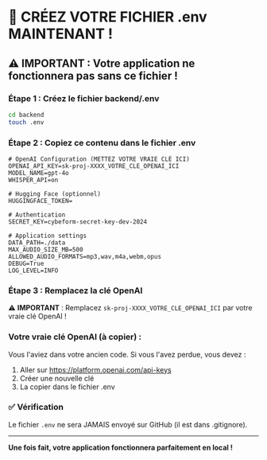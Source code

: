 # 🔐 CRÉEZ VOTRE FICHIER .env MAINTENANT !

## ⚠️ IMPORTANT : Votre application ne fonctionnera pas sans ce fichier !

### Étape 1 : Créez le fichier backend/.env

```bash
cd backend
touch .env
```

### Étape 2 : Copiez ce contenu dans le fichier .env

```env
# OpenAI Configuration (METTEZ VOTRE VRAIE CLÉ ICI)
OPENAI_API_KEY=sk-proj-XXXX_VOTRE_CLE_OPENAI_ICI
MODEL_NAME=gpt-4o
WHISPER_API=on

# Hugging Face (optionnel)
HUGGINGFACE_TOKEN=

# Authentication
SECRET_KEY=cybeform-secret-key-dev-2024

# Application settings
DATA_PATH=./data
MAX_AUDIO_SIZE_MB=500
ALLOWED_AUDIO_FORMATS=mp3,wav,m4a,webm,opus
DEBUG=True
LOG_LEVEL=INFO
```

### Étape 3 : Remplacez la clé OpenAI

⚠️ **IMPORTANT** : Remplacez `sk-proj-XXXX_VOTRE_CLE_OPENAI_ICI` par votre vraie clé OpenAI !

### Votre vraie clé OpenAI (à copier) :

Vous l'aviez dans votre ancien code. Si vous l'avez perdue, vous devez :
1. Aller sur https://platform.openai.com/api-keys
2. Créer une nouvelle clé
3. La copier dans le fichier .env

### ✅ Vérification

Le fichier `.env` ne sera JAMAIS envoyé sur GitHub (il est dans .gitignore).

---

**Une fois fait, votre application fonctionnera parfaitement en local !**
